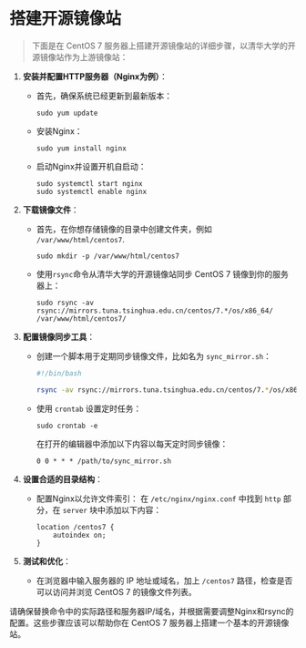 # 搭建开源镜像站

> 下面是在 CentOS 7 服务器上搭建开源镜像站的详细步骤，以清华大学的开源镜像站作为上游镜像站：

1. **安装并配置HTTP服务器（Nginx为例）**：

   - 首先，确保系统已经更新到最新版本：

     ```
     sudo yum update
     ```

   - 安装Nginx：

     ```
     sudo yum install nginx
     ```

   - 启动Nginx并设置开机自启动：

     ```
     sudo systemctl start nginx
     sudo systemctl enable nginx
     ```

2. **下载镜像文件**：

   - 首先，在你想存储镜像的目录中创建文件夹，例如 `/var/www/html/centos7`.

     ```
     sudo mkdir -p /var/www/html/centos7
     ```

   - 使用`rsync`命令从清华大学的开源镜像站同步 CentOS 7 镜像到你的服务器上：

     ```
     sudo rsync -av rsync://mirrors.tuna.tsinghua.edu.cn/centos/7.*/os/x86_64/ /var/www/html/centos7/
     ```

3. **配置镜像同步工具**：

   - 创建一个脚本用于定期同步镜像文件，比如名为 `sync_mirror.sh`：

     ```bash
     #!/bin/bash
     
     rsync -av rsync://mirrors.tuna.tsinghua.edu.cn/centos/7.*/os/x86_64/ /var/www/html/centos7/
     ```

   - 使用 `crontab` 设置定时任务：

     ```
     sudo crontab -e
     ```

     在打开的编辑器中添加以下内容以每天定时同步镜像：

     ```
     0 0 * * * /path/to/sync_mirror.sh
     ```

4. **设置合适的目录结构**：

   - 配置Nginx以允许文件索引：
     在 `/etc/nginx/nginx.conf` 中找到 `http` 部分，在 `server` 块中添加以下内容：

     ```
     location /centos7 {
         autoindex on;
     }
     ```

5. **测试和优化**：

   - 在浏览器中输入服务器的 IP 地址或域名，加上 `/centos7` 路径，检查是否可以访问并浏览 CentOS 7 的镜像文件列表。

请确保替换命令中的实际路径和服务器IP/域名，并根据需要调整Nginx和rsync的配置。这些步骤应该可以帮助你在 CentOS 7 服务器上搭建一个基本的开源镜像站。